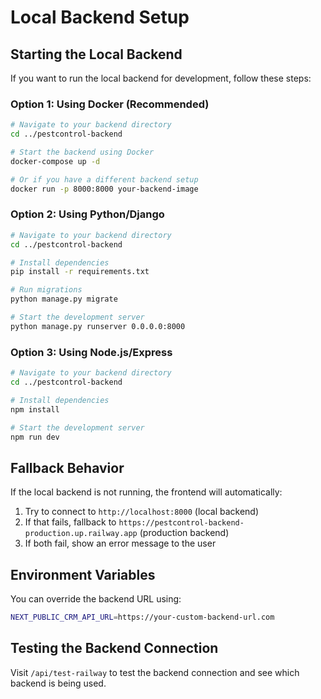 # Local Backend Setup

## Starting the Local Backend

If you want to run the local backend for development, follow these steps:

### Option 1: Using Docker (Recommended)
```bash
# Navigate to your backend directory
cd ../pestcontrol-backend

# Start the backend using Docker
docker-compose up -d

# Or if you have a different backend setup
docker run -p 8000:8000 your-backend-image
```

### Option 2: Using Python/Django
```bash
# Navigate to your backend directory
cd ../pestcontrol-backend

# Install dependencies
pip install -r requirements.txt

# Run migrations
python manage.py migrate

# Start the development server
python manage.py runserver 0.0.0.0:8000
```

### Option 3: Using Node.js/Express
```bash
# Navigate to your backend directory
cd ../pestcontrol-backend

# Install dependencies
npm install

# Start the development server
npm run dev
```

## Fallback Behavior

If the local backend is not running, the frontend will automatically:
1. Try to connect to `http://localhost:8000` (local backend)
2. If that fails, fallback to `https://pestcontrol-backend-production.up.railway.app` (production backend)
3. If both fail, show an error message to the user

## Environment Variables

You can override the backend URL using:
```bash
NEXT_PUBLIC_CRM_API_URL=https://your-custom-backend-url.com
```

## Testing the Backend Connection

Visit `/api/test-railway` to test the backend connection and see which backend is being used.
